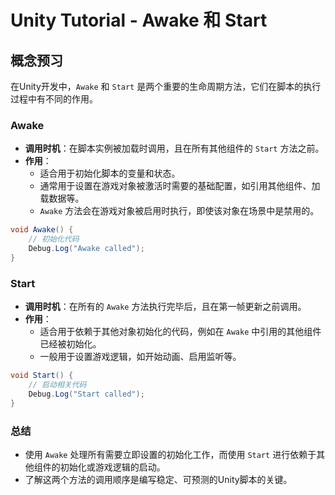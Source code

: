 # Unity Tutorial - Awake 和 Start

## 概念预习

在Unity开发中，`Awake` 和 `Start` 是两个重要的生命周期方法，它们在脚本的执行过程中有不同的作用。

### Awake

- **调用时机**：在脚本实例被加载时调用，且在所有其他组件的 `Start` 方法之前。
- **作用**：
  - 适合用于初始化脚本的变量和状态。
  - 通常用于设置在游戏对象被激活时需要的基础配置，如引用其他组件、加载数据等。
  - `Awake` 方法会在游戏对象被启用时执行，即使该对象在场景中是禁用的。

```csharp
void Awake() {
    // 初始化代码
    Debug.Log("Awake called");
}
```

### Start

- **调用时机**：在所有的 `Awake` 方法执行完毕后，且在第一帧更新之前调用。
- **作用**：
  - 适合用于依赖于其他对象初始化的代码，例如在 `Awake` 中引用的其他组件已经被初始化。
  - 一般用于设置游戏逻辑，如开始动画、启用监听等。

```csharp
void Start() {
    // 启动相关代码
    Debug.Log("Start called");
}
```

### 总结

- 使用 `Awake` 处理所有需要立即设置的初始化工作，而使用 `Start` 进行依赖于其他组件的初始化或游戏逻辑的启动。
- 了解这两个方法的调用顺序是编写稳定、可预测的Unity脚本的关键。
